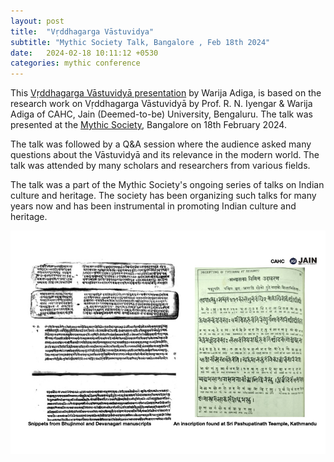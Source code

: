 ```yaml
---
layout: post
title:  "Vṛddhagarga Vāstuvidya"
subtitle: "Mythic Society Talk, Bangalore , Feb 18th 2024"
date:   2024-02-18 10:11:12 +0530
categories: mythic conference
---
```


This [Vṛddhagarga Vāstuvidyā presentation](/assets/talks/2024-02-18-mythic/vastuvidya.pdf) by Warija Adiga, is based on the research work on Vṛddhagarga Vāstuvidyā by Prof. R. N. Iyengar & Warija Adiga of CAHC, Jain (Deemed-to-be) University, Bengaluru. The talk was presented at the [Mythic Society](https://mythicsociety.org/), Bangalore on 18th February 2024.

The talk was followed by a Q&A session where the audience asked many questions about the Vāstuvidyā and its relevance in the modern world. The talk was attended by many scholars and researchers from various fields.

The talk was a part of the Mythic Society's ongoing series of talks on Indian culture and heritage. The society has been organizing such talks for many years now and has been instrumental in promoting Indian culture and heritage.

![Vāstuvidyā](/assets/talks/2024-02-18-mythic/vastuvidya.jpg)

